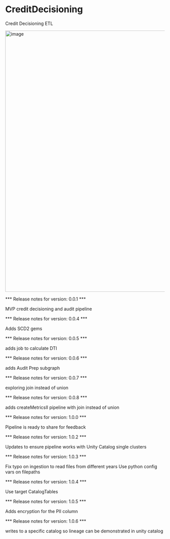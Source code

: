 # CreditDecisioning
Credit Decisioning ETL

<img width="822" alt="image" src="https://user-images.githubusercontent.com/20563764/219819080-7cb3b71f-5093-4b76-8c06-f1627d4f87c8.png">





*** Release notes for version: 0.0.1 ***

MVP credit decisioning and audit pipeline

*** Release notes for version: 0.0.4 ***

Adds SCD2 gems

*** Release notes for version: 0.0.5 ***

adds job to calculate DTI

*** Release notes for version: 0.0.6 ***

adds Audit Prep subgraph 

*** Release notes for version: 0.0.7 ***

exploring join instead of union

*** Release notes for version: 0.0.8 ***

adds createMetricsII pipeline with join instead of union

*** Release notes for version: 1.0.0 ***

Pipeline is ready to share for feedback


*** Release notes for version: 1.0.2 ***

Updates to ensure pipeline works with Unity Catalog single clusters

*** Release notes for version: 1.0.3 ***

Fix typo on ingestion to read files from different years
Use python config vars on filepaths

*** Release notes for version: 1.0.4 ***

Use target CatalogTables

*** Release notes for version: 1.0.5 ***

Adds encryption for the PII column

*** Release notes for version: 1.0.6 ***

writes to a specific catalog so lineage can be demonstrated in unity catalog